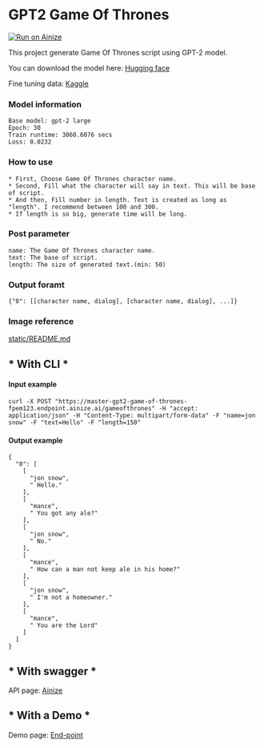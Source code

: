 # GPT2 Game Of Thrones

[![Run on Ainize](https://ainize.ai/images/run_on_ainize_button.svg)](https://ainize.web.app/redirect?git_repo=https://github.com/fpem123/GPT2-GameOfThrones)

This project generate Game Of Thrones script using GPT-2 model.

You can download the model here: [Hugging face](https://huggingface.co/HScomcom/gpt2-game-of-thrones)

Fine tuning data: [Kaggle](https://www.kaggle.com/albenft/game-of-thrones-script-all-seasons)

### Model information

    Base model: gpt-2 large
    Epoch: 30
    Train runtime: 3060.6076 secs
    Loss: 0.0232

### How to use

    * First, Choose Game Of Thrones character name.
    * Second, Fill what the character will say in text. This will be base of script.
    * And then, Fill number in length. Text is created as long as "length". I recommend between 100 and 300.
    * If length is so big, generate time will be long.

### Post parameter

    name: The Game Of Thrones character name.
    text: The base of script.
    length: The size of generated text.(min: 50)

### Output foramt

    {"0": [[character name, dialog], [character name, dialog], ...]}


### Image reference

[static/README.md]()

## * With CLI *

#### Input example

    curl -X POST "https://master-gpt2-game-of-thrones-fpem123.endpoint.ainize.ai/gameofthrones" -H "accept: application/json" -H "Content-Type: multipart/form-data" -F "name=jon snow" -F "text=Hello" -F "length=150"

#### Output example
    

    {
      "0": [
        [
          "jon snow",
          " Hello."
        ],
        [
          "mance",
          " You got any ale?"
        ],
        [
          "jon snow",
          " No."
        ],
        [
          "mance",
          " How can a man not keep ale in his home?"
        ],
        [
          "jon snow",
          " I'm not a homeowner."
        ],
        [
          "mance",
          " You are the Lord"
        ]
      ]
    }


## * With swagger *

API page: [Ainize](https://ainize.ai/fpem123/GPT2-GameOfThrones?branch=master)

## * With a Demo *

Demo page: [End-point](https://master-gpt2-game-of-thrones-fpem123.endpoint.ainize.ai/)
